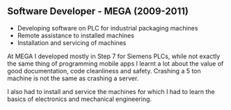 ## Software Developer - MEGA (2009-2011)

* Developing software on PLC for industrial packaging machines
* Remote assistance to installed machines
* Installation and servicing of machines

At MEGA I developed mostly in Step 7 for Siemens PLCs, while not exactly the same thing of programming mobile apps I learnt a lot about the value of good documentation, code cleanliness and safety. Crashing a 5 ton machine is not the same as crashing a server. 

I also had to install and service the machines for which I had to learn the basics of electronics and mechanical engineering.
